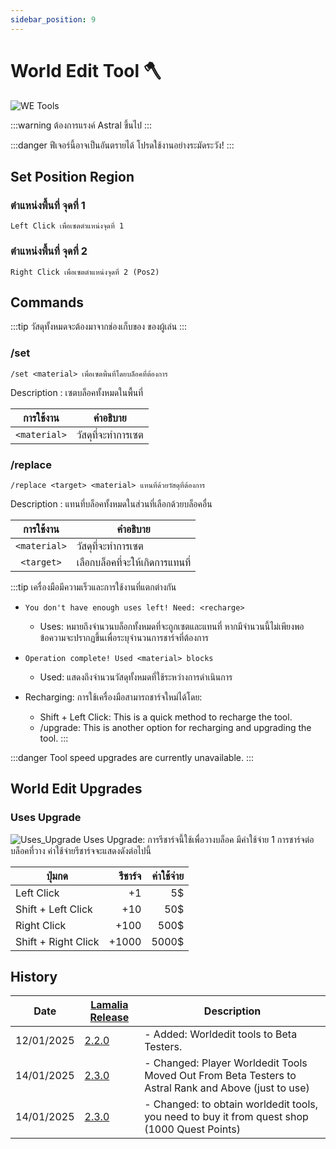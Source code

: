 ```yaml
---
sidebar_position: 9
---
```

# World Edit Tool 🪓

![WE Tools](\img\doc\features\we_tools\WE_Tool.gif)

:::warning
ต้องการแรงค์ Astral ขึ้นไป
:::

:::danger
ฟีเจอร์นี้อาจเป็นอันตรายได้ โปรดใช้งานอย่างระมัดระวัง!
:::

## Set Position Region

### ตำแหน่งพื้นที่ จุดที่ 1

```
Left Click เพื่อเซตตำแหน่งจุดที่ 1
```

### ตำแหน่งพื้นที่ จุดที่ 2

```
Right Click เพื่อเซตตำแหน่งจุดที่ 2 (Pos2)
```

## Commands

:::tip
วัสดุทั้งหมดจะต้องมาจากช่องเก็บของ ของผู้เล่น
:::

### /set

```
/set <material> เพื่อเซตพื้นที่โดยบล็อคที่ต้องการ
```

Description : เซตบล็อคทั้งหมดในพื้นที่

|  การใช้งาน   | คำอธิบาย           |
| :----------: | ------------------ |
| `<material>` | วัสดุที่จะทำการเซต |

### /replace

```
/replace <target> <material> แทนที่ด้วยวัสดุที่ต้องการ
```

Description : แทนที่บล็อคทั้งหมดในส่วนที่เลือกด้วยบล็อคอื่น

|  การใช้งาน   | คำอธิบาย                        |
| :----------: | ------------------------------- |
| `<material>` | วัสดุที่จะทำการเซต              |
|  `<target>`  | เลือกบล็อคที่จะให้เกิดการแทนที่ |

:::tip
เครื่องมือมีความเร็วและการใช้งานที่แตกต่างกัน

- `You don't have enough uses left! Need: <recharge>`
  - Uses: หมายถึงจำนวนบล็อกทั้งหมดที่จะถูกเซตและแทนที่ หากมีจำนวนนี้ไม่เพียงพอ ข้อความจะปรากฏขึ้นเพื่อระบุจำนวนการชาร์จที่ต้องการ
- `Operation complete! Used <material> blocks`
  - Used: แสดงถึงจำนวนวัสดุทั้งหมดที่ใช้ระหว่างการดำเนินการ
- Recharging: การใช้เครื่องมือสามารถชาร์จใหม่ได้โดย:

  - Shift + Left Click: This is a quick method to recharge the tool.
  - /upgrade: This is another option for recharging and upgrading the tool.
    :::

:::danger
Tool speed upgrades are currently unavailable.
:::

## World Edit Upgrades

<!--### Speed Upgrade

![Speed_Upgrade](/img/doc/features/we_tools/Speed_Upgrade.png)
Speed Upgrade: การอัปเกรดนี้ช่วยเพิ่มความสามารถด้านความเร็วของเครื่องมือ ซึ่งจะช่วยให้ผู้เล่นสามารถสร้างสิ่งต่าง ๆ ได้ด้วยความเร็วที่เพิ่มขึ้นดังนี้:

| ลำดับขั้น | `<material>`/s |     ค่าใช้จ่าย |
| :---- | -------------: | -------: |
| I     |            `5` |  ค่าเริ่มต้น |-->

### Uses Upgrade

![Uses_Upgrade](/img/doc/features/we_tools/Uses_Upgrade.png)
Uses Upgrade: การรีชาร์จนี้ใช้เพื่อวางบล็อค มีค่าใช้จ่าย 1 การชาร์จต่อบล็อคที่วาง ค่าใช้จ่ายรีชาร์จจะแสดงดังต่อไปนี้

| ปุ่มกด              | รีชาร์จ | ค่าใช้จ่าย |
| ------------------- | ------: | ---------: |
| Left Click          |      +1 |         5$ |
| Shift + Left Click  |     +10 |        50$ |
| Right Click         |    +100 |       500$ |
| Shift + Right Click |   +1000 |      5000$ |

## History

| Date | [Lamalia Release](/patchNotes) | Description |
|-------------|-----------|-------------|
| 12/01/2025 | [2.2.0](/patchNotes#patch-220) | - Added: Worldedit tools to Beta Testers. |
| 14/01/2025 | [2.3.0](/patchNotes#patch-230) | - Changed: Player Worldedit Tools Moved Out From Beta Testers to Astral Rank and Above (just to use) |
| 14/01/2025 | [2.3.0](/patchNotes#patch-230) | - Changed: to obtain worldedit tools, you need to buy it from quest shop (1000 Quest Points) |
